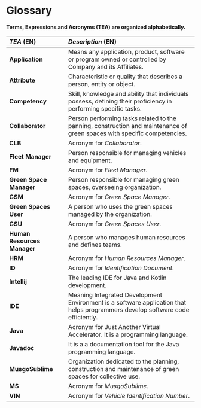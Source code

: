 # Glossary

**Terms, Expressions and Acronyms (TEA) are organized alphabetically.**

| **_TEA_** (EN)              | **_Description_** (EN)                                                                                                         |                                       
|:----------------------------|:-------------------------------------------------------------------------------------------------------------------------------|
| **Application**             | Means any application, product, software or program owned or controlled by Company and its Affiliates.                         |
| **Attribute**               | Characteristic or quality that describes a person, entity or object.                                                           |
| **Competency**              | Skill, knowledge and ability that individuals possess, defining their proficiency in performing specific tasks.                |
| **Collaborator**            | Person performing tasks related to the panning, construction and maintenance of green spaces with specific competencies.       |
| **CLB**                     | Acronym for _Collaborator_.                                                                                                    |
| **Fleet Manager**           | Person responsible for managing vehicles and equipment.                                                                        |
| **FM**                      | Acronym for _Fleet Manager_.                                                                                                   |
| **Green Space Manager**     | Person responsible for managing green spaces, overseeing organization.                                                         |
| **GSM**                     | Acronym for _Green Space Manager_.                                                                                             |
| **Green Spaces User**       | A person who uses the green spaces managed by the organization.                                                                |
| **GSU**                     | Acronym for _Green Spaces User_.                                                                                               |
| **Human Resources Manager** | A person who manages human resources and defines teams.                                                                        |
| **HRM**                     | Acronym for _Human Resources Manager_.                                                                                         |
| **ID**                      | Acronym for _Identification Document_.                                                                                         |
| **Intellij**                | The leading IDE for Java and Kotlin development.                                                                               |
| **IDE**                     | Meaning Integrated Development Environment is a software application that helps programmers develop software code efficiently. |
| **Java**                    | Acronym for Just Another Virtual Accelerator. It is a programming language.                                                    |
| **Javadoc**                 | It is a a documentation tool for the Java programming language.                                                                |
| **MusgoSublime**            | Organization dedicated to the planning, construction and maintenance of green spaces for collective use.                       |
| **MS**                      | Acronym for _MusgoSublime_.                                                                                                    |
| **VIN**                     | Acronym for _Vehicle Identification Number_.                                                                                   |









